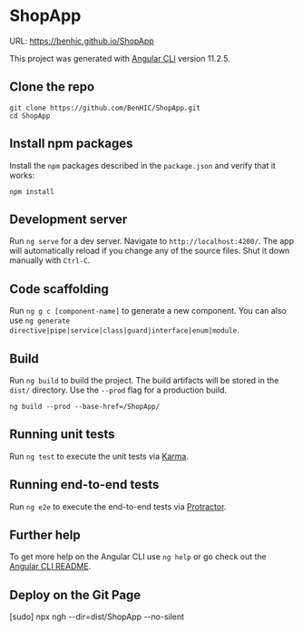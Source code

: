 # ShopApp

URL: https://benhic.github.io/ShopApp

This project was generated with [Angular CLI](https://github.com/angular/angular-cli) version 11.2.5.

## Clone the repo

```shell
git clone https://github.com/BenHIC/ShopApp.git
cd ShopApp
```

## Install npm packages

Install the `npm` packages described in the `package.json` and verify that it works:

```shell
npm install
```

## Development server

Run `ng serve` for a dev server. Navigate to `http://localhost:4200/`. 
The app will automatically reload if you change any of the source files.
Shut it down manually with `Ctrl-C`.

## Code scaffolding

Run `ng g c [component-name]` to generate a new component. 
You can also use `ng generate directive|pipe|service|class|guard|interface|enum|module`.

## Build

Run `ng build` to build the project. The build artifacts will be stored in the `dist/` directory. 
Use the `--prod` flag for a production build.

`ng build --prod --base-href=/ShopApp/`

## Running unit tests

Run `ng test` to execute the unit tests via [Karma](https://karma-runner.github.io).

## Running end-to-end tests

Run `ng e2e` to execute the end-to-end tests via [Protractor](http://www.protractortest.org/).

## Further help

To get more help on the Angular CLI use `ng help` or go check out the [Angular CLI README](https://github.com/angular/angular-cli/blob/master/README.md).


## Deploy on the Git Page

[sudo] npx ngh --dir=dist/ShopApp --no-silent
